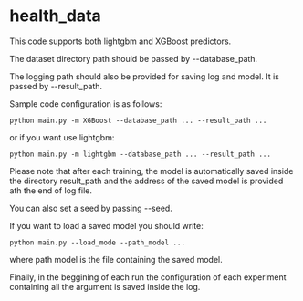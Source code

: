 # health_data

This code supports both lightgbm and XGBoost predictors.

The dataset directory path should be passed by --database_path. 

The logging path should also be provided for saving log and model. It is passed by --result_path.

Sample code configuration is as follows:

```
python main.py -m XGBoost --database_path ... --result_path ...
```
or if you want use lightgbm:
```
python main.py -m lightgbm --database_path ... --result_path ...
```
Please note that after each training, the model is automatically saved inside the directory result_path and the address of the saved model
is provided ath the end of log file.

You can also set a seed by passing --seed.

If you want to load a saved model you should write:

```
python main.py --load_mode --path_model ...
```
where path model is the file containing the saved model.

Finally, in the beggining of each run the configuration of each experiment containing all the argument is saved inside the log.
